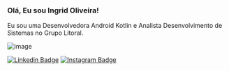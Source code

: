 ### Olá, Eu sou Ingrid Oliveira!

Eu sou uma Desenvolvedora Android Kotlin e Analista Desenvolvimento de Sistemas no Grupo Litoral.


![image](https://user-images.githubusercontent.com/78871436/119386754-5a410f80-bc9e-11eb-991e-9278afe279c6.png)

[![Linkedin Badge](https://img.shields.io/badge/-LinkedIn-blue?style=flat-square&logo=Linkedin&logoColor=white&link=https://www.linkedin.com/in/ingrid-da-silva-oliveira/)](https://www.linkedin.com/in/ingrid-da-silva-oliveira/)
[![Instagram Badge](https://img.shields.io/badge/-Instagram-pink?style=flat-square&logo=Linkedin&logoColor=white&link=https://https://www.instagram.com/ingrid.olive/)](https://www.instagram.com/ingrid.olive/)




